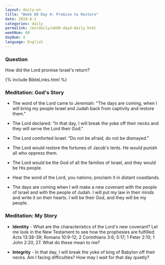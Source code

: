 ```yaml
---
layout: daily-en
title: "Week 80 Day 4: Promise to Restore"
date: 2019-8-1 
categories: daily
permalink: /en/daily/wk80-day4-daily.html
weekNum: 80
dayNum: 4
language: English
---
```


### Question     
How did the Lord promise Israel's return?

{% include BibleLinks.html %} 

### Meditation: God's Story   
+ The word of the Lord came to Jeremiah: "The days are coming, when I will bring my people Israel and Judah back from captivity and restore them." 

+ The Lord declared: "In that day, I will break the yoke off their necks and they will serve the Lord their God." 

+ The Lord comforted Israel: "Do not be afraid, do not be dismayed." 

+ The Lord would restore the fortunes of Jacob's tents. He would punish all who oppress them. 

+ The Lord would be the God of all the families of Israel, and they would be His people. 

+ Hear the word of the Lord, you nations; proclaim it in distant coastlands. 

+ The days are coming when I will make a new covenant with the people of Israel and with the people of Judah. I will put my law in their minds and write it on their hearts. I will be their God, and they will be my people. 

### Meditation: My Story   
+ **Identity** - What are the characteristics of the Lord's new covenant? Let me look in the New Testament to see how the prophesies are fulfilled: Acts 13:38-39; Romans 10:9-12; 2 Corinthians 3:6; 5:17; 1 Peter 2:10; 1 John 2:20, 27. What do these mean to me? 

+ **Integrity** - In that day, I will break the yoke of king of Babylon off their necks. Am I facing difficulties? How may I wait for that day quietly? 

